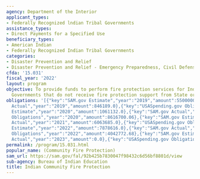```yaml
---
agency: Department of the Interior
applicant_types:
- Federally Recognized lndian Tribal Governments
assistance_types:
- Direct Payments for a Specified Use
beneficiary_types:
- American Indian
- Federally Recognized Indian Tribal Governments
categories:
- Disaster Prevention and Relief
- Disaster Prevention and Relief - Emergency Preparedness, Civil Defense
cfda: '15.031'
fiscal_year: '2022'
layout: program
objective: To provide funds to perform fire protection services for Indian Tribal
  Governments that do not receive fire protection support from State or local government.
obligations: '[{"key":"SAM.gov Estimate","year":"2019","amount":5500000.0},{"key":"SAM.gov
  Actual","year":"2019","amount":846189.0},{"key":"USASpending.gov Obligations","year":"2019","amount":10104930.12},{"key":"SAM.gov
  Estimate","year":"2020","amount":1061132.0},{"key":"SAM.gov Actual","year":"2020","amount":2011804.95},{"key":"USASpending.gov
  Obligations","year":"2020","amount":8616700.06},{"key":"SAM.gov Estimate","year":"2021","amount":1718672.0},{"key":"SAM.gov
  Actual","year":"2021","amount":6063685.0},{"key":"USASpending.gov Obligations","year":"2021","amount":6375039.05},{"key":"SAM.gov
  Estimate","year":"2022","amount":7878616.0},{"key":"SAM.gov Actual","year":"2022","amount":242309.0},{"key":"USASpending.gov
  Obligations","year":"2022","amount":4042772.68},{"key":"SAM.gov Estimate","year":"2023","amount":368090.0},{"key":"SAM.gov
  Actual","year":"2023","amount":0.0},{"key":"USASpending.gov Obligations","year":"2023","amount":4915218.59}]'
permalink: /program/15.031.html
popular_name: (Community Fire Protection)
sam_url: https://sam.gov/fal/92b425b7830047f98432c6d56bf8801d/view
sub-agency: Bureau of Indian Education
title: Indian Community Fire Protection
---
```

